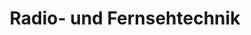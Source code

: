 ---
title: "Radio- und Fernsehtechnik"
url: /neuenhagen-bei-berlin/radio-und-fernsehtechnik/
shop: Elektronik
---